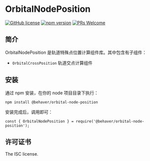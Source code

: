 # OrbitalNodePosition

[![GitHub license](https://img.shields.io/badge/license-MIT-brightgreen.svg)](#) [![npm version](https://img.shields.io/npm/v/react.svg?style=flat)](https://www.npmjs.com/package/@behaver/orbital-node-position) [![PRs Welcome](https://img.shields.io/badge/PRs-welcome-brightgreen.svg)](#)

## 简介

OrbitalNodePosition 是轨道特殊点位置计算组件库。其中包含有子组件：

* `OrbitalCrossPosition` 轨道交点计算组件

## 安装

通过 npm 安装，在你的 node 项目目录下执行：

`npm install @behaver/orbital-node-position`

安装完成后，调用即可：

`const { OrbitalNodePosition } = require('@behaver/orbital-node-position');`

## 许可证书

The ISC license.
